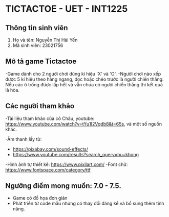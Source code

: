 #  TICTACTOE - UET - INT1225 
## Thông tin sinh viên
1. Họ và tên: Nguyễn Thị Hải Yến
2. Mã sinh viên: 23021756
## Mô tả game Tictactoe
-Game dành cho 2 người chơi dùng kí hiệu 'X' và 'O'.
-Người chơi nào xếp được 5 kí hiệu theo hàng ngang, dọc hoặc chéo trước là người chiến thắng. Nếu các ô trống được lấp hết và vẫn chưa có người chiến thắng thì kết quả là hòa.
## Các người tham khảo
-Tài liệu tham khảo của cô Châu, youtube: https://www.youtube.com/watch?v=tYu1I2Vqdb8&t=65s, và một số nguồn khác.

-Âm thanh lấy từ: 
 + https://pixabay.com/sound-effects/
 + https://www.youtube.com/results?search_query=hu+khong
   
-Hình ảnh tự thiết kế: https://www.pixilart.com/
-Font chữ: https://www.fontspace.com/category/ttf

## Ngưỡng điểm mong muốn: 7.0 - 7.5.
- Game có đồ họa đơn giản
- Phát triển từ code mẫu nhưng có thay đổi đáng kể và bổ sung thêm tính năng.
  
